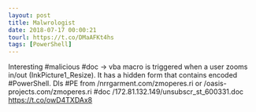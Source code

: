 ```yaml
---
layout: post
title: Malwrologist
date: 2018-07-17 00:00:21
tourl: https://t.co/DMaAFKt4hs
tags: [PowerShell]
---
```

Interesting #malicious #doc -&gt; vba macro is triggered when a user zooms  in/out (InkPicture1_Resize). It has a hidden form that contains encoded  #PowerShell. Dls #PE from /nrrgarment.com/zmoperes.ri  or  /oasis-projects.com/zmoperes.ri
#doc /172.81.132.149/unsubscr_st_600331.doc https://t.co/owD4TXDAx8
